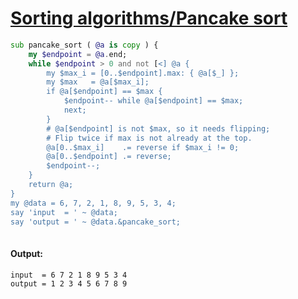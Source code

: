 [1]: https://rosettacode.org/wiki/Sorting_algorithms/Pancake_sort

# [Sorting algorithms/Pancake sort][1]

```raku
sub pancake_sort ( @a is copy ) {
    my $endpoint = @a.end;
    while $endpoint > 0 and not [<] @a {
        my $max_i = [0..$endpoint].max: { @a[$_] };
        my $max   = @a[$max_i];
        if @a[$endpoint] == $max {
            $endpoint-- while @a[$endpoint] == $max;
            next;
        }
        # @a[$endpoint] is not $max, so it needs flipping;
        # Flip twice if max is not already at the top.
        @a[0..$max_i]    .= reverse if $max_i != 0;
        @a[0..$endpoint] .= reverse;
        $endpoint--;
    }
    return @a;
}
my @data = 6, 7, 2, 1, 8, 9, 5, 3, 4;
say 'input  = ' ~ @data;
say 'output = ' ~ @data.&pancake_sort;
 
```

#### Output:
```
input  = 6 7 2 1 8 9 5 3 4
output = 1 2 3 4 5 6 7 8 9
```